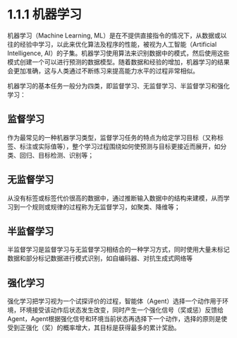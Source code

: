 1.1.1 机器学习
==============================

机器学习（Machine Learning,
ML）是在不提供直接指令的情况下，从数据或以往的经验中学习，以此来优化算法及程序的性能，被视为人工智能（Artificial
Intelligence,
AI）的子集。机器学习使用算法来识别数据中的模式，然后使用这些模式创建一个可以进行预测的数据模型。随着数据和经验的增加，机器学习的结果会更加准确，这与人类通过不断练习来提高能力水平的过程非常相似。

机器学习的基本任务一般分为四类，即监督学习、无监督学习、半监督学习和强化学习：

## 监督学习

作为最常见的一种机器学习类型，监督学习任务的特点为给定学习目标（又称标签、标注或实际值等），整个学习过程围绕如何使预测与目标更接近而展开，如分类、回归、目标检测、识别等；
## 无监督学习

从没有标签或标签代价很高的数据中，通过推断输入数据中的结构来建模，从而学习到一个规则或规律的过程称为无监督学习，如聚类、降维等；
## 半监督学习

半监督学习是监督学习与无监督学习相结合的一种学习方式，同时使用大量未标记数据和部分标记数据进行模式识别，如自编码器、对抗生成式网络等
## 强化学习

强化学习把学习视为一个试探评价的过程，智能体（Agent）选择一个动作用于环境，环境接受该动作后状态发生改变，同时产生一个强化信号（奖或惩）反馈给Agent，Agent根据强化信号和环境当前状态再选择下一个动作，选择的原则是使受到正强化（奖）的概率增大，其目标是获得最多的累计奖励。
